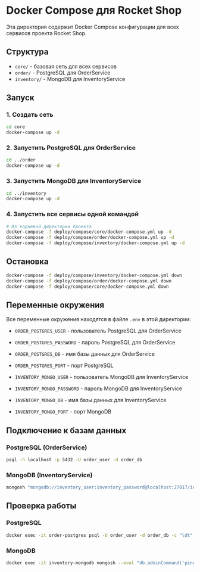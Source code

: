 # Docker Compose для Rocket Shop

Эта директория содержит Docker Compose конфигурации для всех сервисов проекта Rocket Shop.

## Структура

- `core/` - базовая сеть для всех сервисов
- `order/` - PostgreSQL для OrderService
- `inventory/` - MongoDB для InventoryService

## Запуск

### 1. Создать сеть

```bash
cd core
docker-compose up -d
```

### 2. Запустить PostgreSQL для OrderService

```bash
cd ../order
docker-compose up -d
```

### 3. Запустить MongoDB для InventoryService

```bash
cd ../inventory
docker-compose up -d
```

### 4. Запустить все сервисы одной командой

```bash
# Из корневой директории проекта
docker-compose -f deploy/compose/core/docker-compose.yml up -d
docker-compose -f deploy/compose/order/docker-compose.yml up -d
docker-compose -f deploy/compose/inventory/docker-compose.yml up -d
```

## Остановка

```bash
docker-compose -f deploy/compose/inventory/docker-compose.yml down
docker-compose -f deploy/compose/order/docker-compose.yml down
docker-compose -f deploy/compose/core/docker-compose.yml down
```

## Переменные окружения

Все переменные окружения находятся в файле `.env` в этой директории:

- `ORDER_POSTGRES_USER` - пользователь PostgreSQL для OrderService
- `ORDER_POSTGRES_PASSWORD` - пароль PostgreSQL для OrderService
- `ORDER_POSTGRES_DB` - имя базы данных для OrderService
- `ORDER_POSTGRES_PORT` - порт PostgreSQL

- `INVENTORY_MONGO_USER` - пользователь MongoDB для InventoryService
- `INVENTORY_MONGO_PASSWORD` - пароль MongoDB для InventoryService
- `INVENTORY_MONGO_DB` - имя базы данных для InventoryService
- `INVENTORY_MONGO_PORT` - порт MongoDB

## Подключение к базам данных

### PostgreSQL (OrderService)

```bash
psql -h localhost -p 5432 -U order_user -d order_db
```

### MongoDB (InventoryService)

```bash
mongosh "mongodb://inventory_user:inventory_password@localhost:27017/inventory_db?authSource=admin"
```

## Проверка работы

### PostgreSQL

```bash
docker exec -it order-postgres psql -U order_user -d order_db -c "\dt"
```

### MongoDB

```bash
docker exec -it inventory-mongodb mongosh --eval "db.adminCommand('ping')"
```
